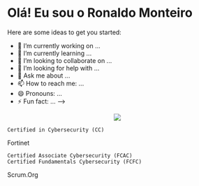 # Olá! Eu sou o Ronaldo Monteiro



Here are some ideas to get you started:

- 🔭 I’m currently working on ...
- 🌱 I’m currently learning ...
- 👯 I’m looking to collaborate on ...
- 🤔 I’m looking for help with ...
- 💬 Ask me about ...
- 📫 How to reach me: ...
- 😄 Pronouns: ...
- ⚡ Fun fact: ...
-->
<div>
  <p align="center">
  <a href="https://">
    <img src="https://skillicons.dev/icons?i=github,aws,linux,python" />
  </a>
</p>
</div>




    Certified in Cybersecurity (CC)

Fortinet

    Certified Associate Cybersecurity (FCAC)
    Certified Fundamentals Cybersecurity (FCFC)

Scrum.Org
